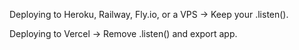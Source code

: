 Deploying to Heroku, Railway, Fly.io, or a VPS → Keep your .listen().

Deploying to Vercel → Remove .listen() and export app.
